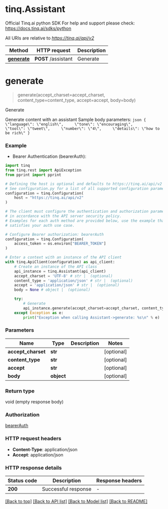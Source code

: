 # tinq.Assistant
Official Tinq.ai python SDK
For help and support please check: https://docs.tinq.ai/sdks/python

All URIs are relative to *https://tinq.ai/api/v2*

Method | HTTP request | Description
------------- | ------------- | -------------
[**generate**](Assistant.md#generate) | **POST** /assistant | Generate


# **generate**
> generate(accept_charset=accept_charset, content_type=content_type, accept=accept, body=body)

Generate

Generate content with an assistant  Sample body parameters:       ``` json {     \"language\": \"english\",     \"tone\": \"encouraging\",     \"tool\": \"tweet\",     \"number\": \"4\",     \"details\": \"how to be rich\" }   ```

### Example

* Bearer Authentication (bearerAuth):

```python
import tinq
from tinq.rest import ApiException
from pprint import pprint

# Defining the host is optional and defaults to https://tinq.ai/api/v2
# See configuration.py for a list of all supported configuration parameters.
configuration = tinq.Configuration(
    host = "https://tinq.ai/api/v2"
)

# The client must configure the authentication and authorization parameters
# in accordance with the API server security policy.
# Examples for each auth method are provided below, use the example that
# satisfies your auth use case.

# Configure Bearer authorization: bearerAuth
configuration = tinq.Configuration(
    access_token = os.environ["BEARER_TOKEN"]
)

# Enter a context with an instance of the API client
with tinq.ApiClient(configuration) as api_client:
    # Create an instance of the API class
    api_instance = tinq.Assistant(api_client)
    accept_charset = 'UTF-8' # str |  (optional)
    content_type = 'application/json' # str |  (optional)
    accept = 'application/json' # str |  (optional)
    body = None # object |  (optional)

    try:
        # Generate
        api_instance.generate(accept_charset=accept_charset, content_type=content_type, accept=accept, body=body)
    except Exception as e:
        print("Exception when calling Assistant->generate: %s\n" % e)
```



### Parameters


Name | Type | Description  | Notes
------------- | ------------- | ------------- | -------------
 **accept_charset** | **str**|  | [optional] 
 **content_type** | **str**|  | [optional] 
 **accept** | **str**|  | [optional] 
 **body** | **object**|  | [optional] 

### Return type

void (empty response body)

### Authorization

[bearerAuth](../README.md#bearerAuth)

### HTTP request headers

 - **Content-Type**: application/json
 - **Accept**: application/json

### HTTP response details

| Status code | Description | Response headers |
|-------------|-------------|------------------|
**200** | Successful response |  -  |

[[Back to top]](#) [[Back to API list]](../README.md#documentation-for-api-endpoints) [[Back to Model list]](../README.md#documentation-for-models) [[Back to README]](../README.md)


